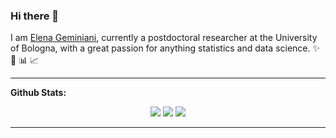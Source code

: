 ### Hi there 👋

I am [Elena Geminiani](https://elena.rbind.io/), currently a postdoctoral researcher at the University of Bologna, with a great passion for anything statistics and data science. :sparkles: :pencil: :bar_chart: :chart_with_upwards_trend:

 ---
 
**Github Stats:**

<p align="center">
  
 <img src="https://github-readme-stats.vercel.app/api?username=egeminiani&show_icons=true&theme=nightowl&line_height=21&count_private=true">
 <img src="https://github-readme-stats.vercel.app/api/top-langs/?username=egeminiani&count_private=true&theme=nightowl&layout=compact">
 <img src="https://sue445-github-readme-stats.vercel.app/api/top-topics/?username=egeminiani&layout=compact&theme=nightowl">

</p>

 ---


<!--
**egeminiani/egeminiani** is a ✨ _special_ ✨ repository because its `README.md` (this file) appears on your GitHub profile.

Here are some ideas to get you started:

- 🔭 I’m currently working on ...
- 🌱 I’m currently learning ...
- 👯 I’m looking to collaborate on ...
- 🤔 I’m looking for help with ...
- 💬 Ask me about ...
- 📫 How to reach me: ...
- 😄 Pronouns: ...
- ⚡ Fun fact: ...
-->
